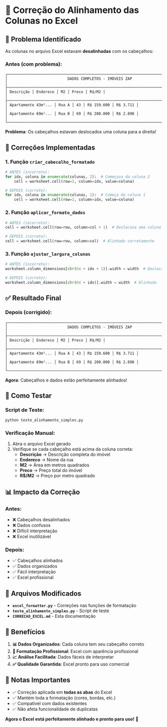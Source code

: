 # 🔧 Correção do Alinhamento das Colunas no Excel

## 🎯 Problema Identificado

As colunas no arquivo Excel estavam **desalinhadas** com os cabeçalhos:

### **Antes (com problema):**
```
┌─────────────────────────────────────────────────────────────────────────────────┐
│                           DADOS COMPLETOS - IMÓVEIS ZAP                         │
├─────────────────────────────────────────────────────────────────────────────────┤
│ Descrição │ Endereco │ M2 │ Preco │ R$/M2 │                                     │
├─────────────────────────────────────────────────────────────────────────────────┤
│ Apartamento 43m²... │ Rua A │ 43 │ R$ 159.600 │ R$ 3.711 │                     │
│ Apartamento 69m²... │ Rua B │ 69 │ R$ 200.000 │ R$ 2.898 │                     │
└─────────────────────────────────────────────────────────────────────────────────┘
```

**Problema**: Os cabeçalhos estavam deslocados uma coluna para a direita!

## 🔧 Correções Implementadas

### **1. Função `criar_cabecalho_formatado`**
```python
# ANTES (incorreto):
for idx, coluna in enumerate(colunas, 2):  # Começava da coluna 2
    cell = worksheet.cell(row=2, column=idx, value=coluna)

# DEPOIS (correto):
for idx, coluna in enumerate(colunas, 1):  # Começa da coluna 1
    cell = worksheet.cell(row=2, column=idx, value=coluna)
```

### **2. Função `aplicar_formato_dados`**
```python
# ANTES (incorreto):
cell = worksheet.cell(row=row, column=col + 1)  # Deslocava uma coluna

# DEPOIS (correto):
cell = worksheet.cell(row=row, column=col)  # Alinhado corretamente
```

### **3. Função `ajustar_largura_colunas`**
```python
# ANTES (incorreto):
worksheet.column_dimensions[chr(64 + idx + 1)].width = width  # Deslocava

# DEPOIS (correto):
worksheet.column_dimensions[chr(64 + idx)].width = width  # Alinhado
```

## ✅ Resultado Final

### **Depois (corrigido):**
```
┌─────────────────────────────────────────────────────────────────────────────────┐
│                           DADOS COMPLETOS - IMÓVEIS ZAP                         │
├─────────────────────────────────────────────────────────────────────────────────┤
│ Descrição │ Endereco │ M2 │ Preco │ R$/M2 │                                     │
├─────────────────────────────────────────────────────────────────────────────────┤
│ Apartamento 43m²... │ Rua A │ 43 │ R$ 159.600 │ R$ 3.711 │                     │
│ Apartamento 69m²... │ Rua B │ 69 │ R$ 200.000 │ R$ 2.898 │                     │
└─────────────────────────────────────────────────────────────────────────────────┘
```

**Agora**: Cabeçalhos e dados estão perfeitamente alinhados!

## 🧪 Como Testar

### **Script de Teste:**
```bash
python teste_alinhamento_simples.py
```

### **Verificação Manual:**
1. Abra o arquivo Excel gerado
2. Verifique se cada cabeçalho está acima da coluna correta:
   - **Descrição** → Descrição completa do imóvel
   - **Endereco** → Nome da rua
   - **M2** → Área em metros quadrados
   - **Preco** → Preço total do imóvel
   - **R$/M2** → Preço por metro quadrado

## 📊 Impacto da Correção

### **Antes:**
- ❌ Cabeçalhos desalinhados
- ❌ Dados confusos
- ❌ Difícil interpretação
- ❌ Excel inutilizável

### **Depois:**
- ✅ Cabeçalhos alinhados
- ✅ Dados organizados
- ✅ Fácil interpretação
- ✅ Excel profissional

## 🔧 Arquivos Modificados

- **`excel_formatter.py`** - Correções nas funções de formatação
- **`teste_alinhamento_simples.py`** - Script de teste
- **`CORRECAO_EXCEL.md`** - Esta documentação

## 🎉 Benefícios

1. **📊 Dados Organizados**: Cada coluna tem seu cabeçalho correto
2. **🎨 Formatação Profissional**: Excel com aparência profissional
3. **📈 Análise Facilitada**: Dados fáceis de interpretar
4. **✅ Qualidade Garantida**: Excel pronto para uso comercial

## 🚨 Notas Importantes

- ✅ Correção aplicada em **todas as abas** do Excel
- ✅ Mantém toda a formatação (cores, bordas, etc.)
- ✅ Compatível com dados existentes
- ✅ Não afeta funcionalidade de duplicatas

**Agora o Excel está perfeitamente alinhado e pronto para uso!** 🎯
